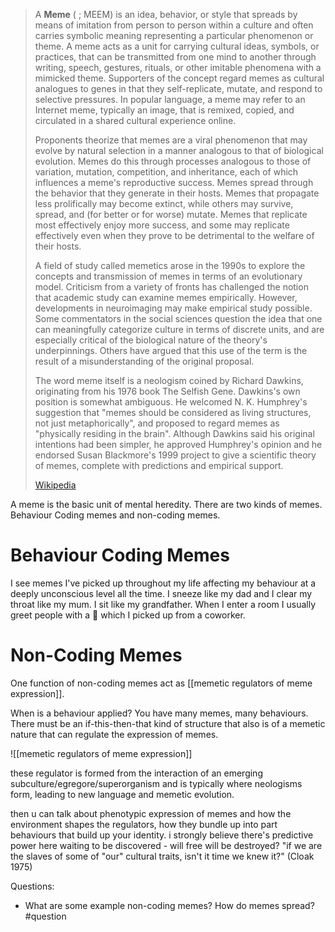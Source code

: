 > A **Meme** ( ; MEEM) is an idea, behavior, or style that spreads by means of imitation from person to person within a culture and often carries symbolic meaning representing a particular phenomenon or theme. A meme acts as a unit for carrying cultural ideas, symbols, or practices, that can be transmitted from one mind to another through writing, speech, gestures, rituals, or other imitable phenomena with a mimicked theme. Supporters of the concept regard memes as cultural analogues to genes in that they self-replicate, mutate, and respond to selective pressures. In popular language, a meme may refer to an Internet meme, typically an image, that is remixed, copied, and circulated in a shared cultural experience online.
>
> Proponents theorize that memes are a viral phenomenon that may evolve by natural selection in a manner analogous to that of biological evolution. Memes do this through processes analogous to those of variation, mutation, competition, and inheritance, each of which influences a meme's reproductive success. Memes spread through the behavior that they generate in their hosts. Memes that propagate less prolifically may become extinct, while others may survive, spread, and (for better or for worse) mutate. Memes that replicate most effectively enjoy more success, and some may replicate effectively even when they prove to be detrimental to the welfare of their hosts.
>
> A field of study called memetics arose in the 1990s to explore the concepts and transmission of memes in terms of an evolutionary model. Criticism from a variety of fronts has challenged the notion that academic study can examine memes empirically. However, developments in neuroimaging may make empirical study possible. Some commentators in the social sciences question the idea that one can meaningfully categorize culture in terms of discrete units, and are especially critical of the biological nature of the theory's underpinnings. Others have argued that this use of the term is the result of a misunderstanding of the original proposal.
>
> The word meme itself is a neologism coined by Richard Dawkins, originating from his 1976 book The Selfish Gene. Dawkins's own position is somewhat ambiguous. He welcomed N. K. Humphrey's suggestion that "memes should be considered as living structures, not just metaphorically", and proposed to regard memes as "physically residing in the brain". Although Dawkins said his original intentions had been simpler, he approved Humphrey's opinion and he endorsed Susan Blackmore's 1999 project to give a scientific theory of memes, complete with predictions and empirical support.
>
> [Wikipedia](https://en.wikipedia.org/wiki/Meme)

A meme is the basic unit of mental heredity. There are two kinds of memes. Behaviour Coding memes and non-coding memes. 
# Behaviour Coding Memes
I see memes I've picked up throughout my life affecting my behaviour at a deeply unconscious level all the time. I sneeze like my dad and I clear my throat like my mum. I sit like my grandfather. When I enter a room I usually greet people with a 🤙 which I picked up from a coworker. 
# Non-Coding Memes
One function of non-coding memes act as [[memetic regulators of meme expression]]. 

When is a behaviour applied? You have many memes, many behaviours. There must be an if-this-then-that kind of structure that also is of a memetic nature that can regulate the expression of memes.

![[memetic regulators of meme expression]]

these regulator is formed from the interaction of an emerging subculture/egregore/superorganism and is typically where neologisms form, leading to new language and memetic evolution.

then u can talk about phenotypic expression of memes and how the environment shapes the regulators, how they bundle up into part behaviours that build up your identity. i strongly believe there's predictive power here waiting to be discovered - will free will be destroyed? "if we are the slaves of some of "our" cultural traits, isn't it time we knew it?" (Cloak 1975)

Questions:
- What are some example non-coding memes? How do memes spread? #question 